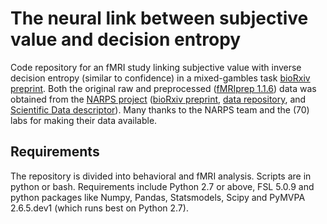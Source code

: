 # The neural link between subjective value and decision entropy

Code repository for an fMRI study linking subjective value with inverse decision entropy (similar to confidence) in a mixed-gambles task [bioRxiv preprint](http://biorxiv.com). Both the original raw and preprocessed ([fMRIprep 1.1.6](https://fmriprep.readthedocs.io/en/stable/)) data was obtained from the [NARPS project](http://narps.info) ([bioRxiv preprint](https://doi.org/10.1101/843193), [data repository](https://doi.org/10.18112/openneuro.ds001734.v1.0.4), and [Scientific Data descriptor](https://doi.org/10.1038/s41597-019-0113-7)). Many thanks to the NARPS team and the (70) labs for making their data available.

## Requirements

The repository is divided into behavioral and fMRI analysis. Scripts are in python or bash. Requirements include Python 2.7 or above, FSL 5.0.9 and python packages like Numpy, Pandas, Statsmodels, Scipy and PyMVPA 2.6.5.dev1 (which runs best on Python 2.7).
